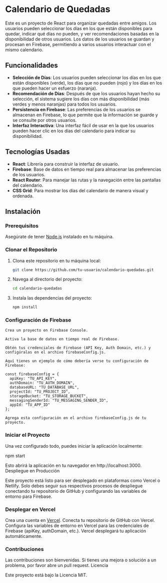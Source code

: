 # Calendario de Quedadas

Este es un proyecto de React para organizar quedadas entre amigos. Los usuarios pueden seleccionar los días en los que están disponibles para quedar, indicar qué días no pueden, y ver recomendaciones basadas en la disponibilidad de otros usuarios. Los datos de los usuarios se guardan y procesan en Firebase, permitiendo a varios usuarios interactuar con el mismo calendario.

## Funcionalidades

- **Selección de Días**: Los usuarios pueden seleccionar los días en los que están disponibles (verde), los días que no pueden (rojo) y los días en los que pueden hacer un esfuerzo (naranja).
- **Recomendación de Días**: Después de que los usuarios hayan hecho su selección, el sistema sugiere los días con más disponibilidad (más verdes y menos naranjas) para todos los usuarios.
- **Persistencia en Firebase**: Las preferencias de los usuarios se almacenan en Firebase, lo que permite que la información se guarde y se consulte por otros usuarios.
- **Interfaz Interactiva**: Una interfaz fácil de usar en la que los usuarios pueden hacer clic en los días del calendario para indicar su disponibilidad.

## Tecnologías Usadas

- **React**: Librería para construir la interfaz de usuario.
- **Firebase**: Base de datos en tiempo real para almacenar las preferencias de los usuarios.
- **React Router**: Para manejar las rutas y la navegación entre las pantallas del calendario.
- **CSS Grid**: Para mostrar los días del calendario de manera visual y ordenada.

## Instalación

### Prerequisitos

Asegúrate de tener [Node.js](https://nodejs.org/) instalado en tu máquina.

### Clonar el Repositorio

1. Clona este repositorio en tu máquina local:

   ```bash
   git clone https://github.com/tu-usuario/calendario-quedadas.git
2. Navega al directorio del proyecto:

    ```bash
    cd calendario-quedadas
3. Instala las dependencias del proyecto:
    ```bash
    npm install

### Configuración de Firebase

    Crea un proyecto en Firebase Console.

    Activa la base de datos en tiempo real de Firebase.

    Obtén tus credenciales de Firebase (API Key, Auth Domain, etc.) y configúralas en el archivo firebaseConfig.js.

    Aquí tienes un ejemplo de cómo debería verse tu configuración de Firebase:

    const firebaseConfig = {
      apiKey: "TU_API_KEY",
      authDomain: "TU_AUTH_DOMAIN",
      databaseURL: "TU_DATABASE_URL",
      projectId: "TU_PROJECT_ID",
      storageBucket: "TU_STORAGE_BUCKET",
      messagingSenderId: "TU_MESSAGING_SENDER_ID",
      appId: "TU_APP_ID"
    };

    Agrega esta configuración en el archivo firebaseConfig.js de tu proyecto.

### Iniciar el Proyecto

Una vez configurado todo, puedes iniciar la aplicación localmente:

npm start

Esto abrirá la aplicación en tu navegador en http://localhost:3000.
Despliegue en Producción

Este proyecto está listo para ser desplegado en plataformas como Vercel o Netlify. Solo debes seguir sus respectivos procesos de despliegue conectando tu repositorio de GitHub y configurando las variables de entorno para Firebase.

### Desplegar en Vercel

Crea una cuenta en [Vercel](https://vercel.com/).
Conecta tu repositorio de GitHub con Vercel.
Configura las variables de entorno en Vercel para las credenciales de Firebase (apiKey, authDomain, etc.).
Vercel desplegará tu aplicación automáticamente.

### Contribuciones

Las contribuciones son bienvenidas. Si tienes una mejora o solución a un problema, por favor abre un pull request.
Licencia

Este proyecto está bajo la Licencia MIT.